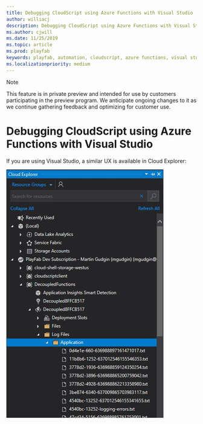 ```yaml
---
title: Debugging CloudScript using Azure Functions with Visual Studio
author: williacj
description: Debugging CloudScript using Azure Functions with Visual Studio
ms.author: cjwill
ms.date: 11/25/2019
ms.topic: article
ms.prod: playfab
keywords: playfab, automation, cloudscript, azure functions, visual studio, visual studio 2019, debugging
ms.localizationpriority: medium
---
```

> [!NOTE]
> This feature is in private preview and intended for use by customers participating in the preview program.  We anticipate ongoing changes to it as we continue gathering feedback and optimizing for customer use.
> 
# Debugging CloudScript using Azure Functions with Visual Studio 

If you are using Visual Studio, a similar UX is available in Cloud Explorer:

![Step 1 of debugging CloudScript Using Azure Functions with Visual Studio](media/CloudScript-AF-VS-Debug-01.jpg)
